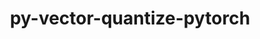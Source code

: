---
title: "py-vector-quantize-pytorch"
layout: cache
categories: [package, develop]
meta: {"versions": ["0.3.9"], "compilers": ["apple-clang@=15.0.0", "gcc@=11.3.0"], "oss": ["ubuntu22.04", "ventura"], "platforms": ["darwin", "linux"], "targets": ["aarch64", "x86_64_v3"], "stacks": ["ml-darwin-aarch64-mps", "ml-linux-x86_64-cpu", "ml-linux-x86_64-cuda", "root"], "num_specs": 66, "num_specs_by_stack": {"ml-darwin-aarch64-mps": 8, "root": 66, "ml-linux-x86_64-cuda": 30, "ml-linux-x86_64-cpu": 28}}
spec_details: [{"hash": "k4iqmpwwhiqcayulq7anwuudqty3lrpy", "compiler": "apple-clang@=15.0.0", "versions": ["0.3.9"], "os": "ventura", "platform": "darwin", "target": "aarch64", "variants": ["build_system=python_pip"], "stacks": ["ml-darwin-aarch64-mps", "root"], "size": "-", "tarball": "https://binaries.spack.io/develop/build_cache/darwin-ventura-aarch64/apple-clang-15.0.0/py-vector-quantize-pytorch-0.3.9/darwin-ventura-aarch64-apple-clang-15.0.0-py-vector-quantize-pytorch-0.3.9-k4iqmpwwhiqcayulq7anwuudqty3lrpy.spack"}, {"hash": "6mvfistnfi456bhx4esycqqlkrda4sr6", "compiler": "apple-clang@=15.0.0", "versions": ["0.3.9"], "os": "ventura", "platform": "darwin", "target": "aarch64", "variants": ["build_system=python_pip"], "stacks": ["ml-darwin-aarch64-mps", "root"], "size": "-", "tarball": "https://binaries.spack.io/develop/build_cache/darwin-ventura-aarch64/apple-clang-15.0.0/py-vector-quantize-pytorch-0.3.9/darwin-ventura-aarch64-apple-clang-15.0.0-py-vector-quantize-pytorch-0.3.9-6mvfistnfi456bhx4esycqqlkrda4sr6.spack"}, {"hash": "smyald7fkv67m4d62e6ts25oxzsezdmv", "compiler": "apple-clang@=15.0.0", "versions": ["0.3.9"], "os": "ventura", "platform": "darwin", "target": "aarch64", "variants": ["build_system=python_pip"], "stacks": ["ml-darwin-aarch64-mps", "root"], "size": "-", "tarball": "https://binaries.spack.io/develop/build_cache/darwin-ventura-aarch64/apple-clang-15.0.0/py-vector-quantize-pytorch-0.3.9/darwin-ventura-aarch64-apple-clang-15.0.0-py-vector-quantize-pytorch-0.3.9-smyald7fkv67m4d62e6ts25oxzsezdmv.spack"}, {"hash": "o2lrerxqqlqhhd7hjofm76xccmpgxbex", "compiler": "apple-clang@=15.0.0", "versions": ["0.3.9"], "os": "ventura", "platform": "darwin", "target": "aarch64", "variants": ["build_system=python_pip"], "stacks": ["ml-darwin-aarch64-mps", "root"], "size": "-", "tarball": "https://binaries.spack.io/develop/build_cache/darwin-ventura-aarch64/apple-clang-15.0.0/py-vector-quantize-pytorch-0.3.9/darwin-ventura-aarch64-apple-clang-15.0.0-py-vector-quantize-pytorch-0.3.9-o2lrerxqqlqhhd7hjofm76xccmpgxbex.spack"}, {"hash": "pxikwenvekvnay5q6dohh6wk3d4ad6kp", "compiler": "apple-clang@=15.0.0", "versions": ["0.3.9"], "os": "ventura", "platform": "darwin", "target": "aarch64", "variants": ["build_system=python_pip"], "stacks": ["ml-darwin-aarch64-mps", "root"], "size": "-", "tarball": "https://binaries.spack.io/develop/build_cache/darwin-ventura-aarch64/apple-clang-15.0.0/py-vector-quantize-pytorch-0.3.9/darwin-ventura-aarch64-apple-clang-15.0.0-py-vector-quantize-pytorch-0.3.9-pxikwenvekvnay5q6dohh6wk3d4ad6kp.spack"}, {"hash": "ngsactcx6yuf3uaupnabylelifzxrna7", "compiler": "apple-clang@=15.0.0", "versions": ["0.3.9"], "os": "ventura", "platform": "darwin", "target": "aarch64", "variants": ["build_system=python_pip"], "stacks": ["ml-darwin-aarch64-mps", "root"], "size": "-", "tarball": "https://binaries.spack.io/develop/build_cache/darwin-ventura-aarch64/apple-clang-15.0.0/py-vector-quantize-pytorch-0.3.9/darwin-ventura-aarch64-apple-clang-15.0.0-py-vector-quantize-pytorch-0.3.9-ngsactcx6yuf3uaupnabylelifzxrna7.spack"}, {"hash": "lmioql4pj3q5wufx3wgoffghzlsv6jdu", "compiler": "apple-clang@=15.0.0", "versions": ["0.3.9"], "os": "ventura", "platform": "darwin", "target": "aarch64", "variants": ["build_system=python_pip"], "stacks": ["ml-darwin-aarch64-mps", "root"], "size": "-", "tarball": "https://binaries.spack.io/develop/build_cache/darwin-ventura-aarch64/apple-clang-15.0.0/py-vector-quantize-pytorch-0.3.9/darwin-ventura-aarch64-apple-clang-15.0.0-py-vector-quantize-pytorch-0.3.9-lmioql4pj3q5wufx3wgoffghzlsv6jdu.spack"}, {"hash": "tqa2coh3jyjyp7ru7rz4hekvsw7mowzw", "compiler": "apple-clang@=15.0.0", "versions": ["0.3.9"], "os": "ventura", "platform": "darwin", "target": "aarch64", "variants": ["build_system=python_pip"], "stacks": ["ml-darwin-aarch64-mps", "root"], "size": "-", "tarball": "https://binaries.spack.io/develop/build_cache/darwin-ventura-aarch64/apple-clang-15.0.0/py-vector-quantize-pytorch-0.3.9/darwin-ventura-aarch64-apple-clang-15.0.0-py-vector-quantize-pytorch-0.3.9-tqa2coh3jyjyp7ru7rz4hekvsw7mowzw.spack"}, {"hash": "pzy3mjamwmksjcxm2as43iuyx2a2iueq", "compiler": "gcc@=11.3.0", "versions": ["0.3.9"], "os": "ubuntu22.04", "platform": "linux", "target": "x86_64_v3", "variants": ["build_system=python_pip"], "stacks": ["ml-linux-x86_64-cuda", "root"], "size": "-", "tarball": "https://binaries.spack.io/develop/build_cache/linux-ubuntu22.04-x86_64_v3/gcc-11.3.0/py-vector-quantize-pytorch-0.3.9/linux-ubuntu22.04-x86_64_v3-gcc-11.3.0-py-vector-quantize-pytorch-0.3.9-pzy3mjamwmksjcxm2as43iuyx2a2iueq.spack"}, {"hash": "baf4so62dvsrg73ux7re3bvrayjxv72z", "compiler": "gcc@=11.3.0", "versions": ["0.3.9"], "os": "ubuntu22.04", "platform": "linux", "target": "x86_64_v3", "variants": ["build_system=python_pip"], "stacks": ["root", "ml-linux-x86_64-cpu"], "size": "-", "tarball": "https://binaries.spack.io/develop/build_cache/linux-ubuntu22.04-x86_64_v3/gcc-11.3.0/py-vector-quantize-pytorch-0.3.9/linux-ubuntu22.04-x86_64_v3-gcc-11.3.0-py-vector-quantize-pytorch-0.3.9-baf4so62dvsrg73ux7re3bvrayjxv72z.spack"}, {"hash": "34dciozafp2rxbzdxlhboubi3qcn6lvf", "compiler": "gcc@=11.3.0", "versions": ["0.3.9"], "os": "ubuntu22.04", "platform": "linux", "target": "x86_64_v3", "variants": ["build_system=python_pip"], "stacks": ["root", "ml-linux-x86_64-cpu"], "size": "-", "tarball": "https://binaries.spack.io/develop/build_cache/linux-ubuntu22.04-x86_64_v3/gcc-11.3.0/py-vector-quantize-pytorch-0.3.9/linux-ubuntu22.04-x86_64_v3-gcc-11.3.0-py-vector-quantize-pytorch-0.3.9-34dciozafp2rxbzdxlhboubi3qcn6lvf.spack"}, {"hash": "chwrmykdgddcleufnyv2zjgeyeyc4jua", "compiler": "gcc@=11.3.0", "versions": ["0.3.9"], "os": "ubuntu22.04", "platform": "linux", "target": "x86_64_v3", "variants": ["build_system=python_pip"], "stacks": ["ml-linux-x86_64-cuda", "root"], "size": "-", "tarball": "https://binaries.spack.io/develop/build_cache/linux-ubuntu22.04-x86_64_v3/gcc-11.3.0/py-vector-quantize-pytorch-0.3.9/linux-ubuntu22.04-x86_64_v3-gcc-11.3.0-py-vector-quantize-pytorch-0.3.9-chwrmykdgddcleufnyv2zjgeyeyc4jua.spack"}, {"hash": "4fvakavreekdx6wzetyvreoapeyvrv6n", "compiler": "gcc@=11.3.0", "versions": ["0.3.9"], "os": "ubuntu22.04", "platform": "linux", "target": "x86_64_v3", "variants": ["build_system=python_pip"], "stacks": ["root", "ml-linux-x86_64-cpu"], "size": "-", "tarball": "https://binaries.spack.io/develop/build_cache/linux-ubuntu22.04-x86_64_v3/gcc-11.3.0/py-vector-quantize-pytorch-0.3.9/linux-ubuntu22.04-x86_64_v3-gcc-11.3.0-py-vector-quantize-pytorch-0.3.9-4fvakavreekdx6wzetyvreoapeyvrv6n.spack"}, {"hash": "bq6bgsqkts3w25tb6phpi5ugzsehbmwe", "compiler": "gcc@=11.3.0", "versions": ["0.3.9"], "os": "ubuntu22.04", "platform": "linux", "target": "x86_64_v3", "variants": ["build_system=python_pip"], "stacks": ["ml-linux-x86_64-cuda", "root"], "size": "-", "tarball": "https://binaries.spack.io/develop/build_cache/linux-ubuntu22.04-x86_64_v3/gcc-11.3.0/py-vector-quantize-pytorch-0.3.9/linux-ubuntu22.04-x86_64_v3-gcc-11.3.0-py-vector-quantize-pytorch-0.3.9-bq6bgsqkts3w25tb6phpi5ugzsehbmwe.spack"}, {"hash": "4jy7uto2gvzva3jjnlrxczkib374dubr", "compiler": "gcc@=11.3.0", "versions": ["0.3.9"], "os": "ubuntu22.04", "platform": "linux", "target": "x86_64_v3", "variants": ["build_system=python_pip"], "stacks": ["root", "ml-linux-x86_64-cpu"], "size": "-", "tarball": "https://binaries.spack.io/develop/build_cache/linux-ubuntu22.04-x86_64_v3/gcc-11.3.0/py-vector-quantize-pytorch-0.3.9/linux-ubuntu22.04-x86_64_v3-gcc-11.3.0-py-vector-quantize-pytorch-0.3.9-4jy7uto2gvzva3jjnlrxczkib374dubr.spack"}, {"hash": "cebebhljjtgzyogdvomfymreyzguoxrr", "compiler": "gcc@=11.3.0", "versions": ["0.3.9"], "os": "ubuntu22.04", "platform": "linux", "target": "x86_64_v3", "variants": ["build_system=python_pip"], "stacks": ["ml-linux-x86_64-cuda", "root"], "size": "-", "tarball": "https://binaries.spack.io/develop/build_cache/linux-ubuntu22.04-x86_64_v3/gcc-11.3.0/py-vector-quantize-pytorch-0.3.9/linux-ubuntu22.04-x86_64_v3-gcc-11.3.0-py-vector-quantize-pytorch-0.3.9-cebebhljjtgzyogdvomfymreyzguoxrr.spack"}, {"hash": "4n6ia2bimxha5keq4flrifyxtjg6btzn", "compiler": "gcc@=11.3.0", "versions": ["0.3.9"], "os": "ubuntu22.04", "platform": "linux", "target": "x86_64_v3", "variants": ["build_system=python_pip"], "stacks": ["root", "ml-linux-x86_64-cpu"], "size": "-", "tarball": "https://binaries.spack.io/develop/build_cache/linux-ubuntu22.04-x86_64_v3/gcc-11.3.0/py-vector-quantize-pytorch-0.3.9/linux-ubuntu22.04-x86_64_v3-gcc-11.3.0-py-vector-quantize-pytorch-0.3.9-4n6ia2bimxha5keq4flrifyxtjg6btzn.spack"}, {"hash": "6pnejuyycrqn44dkp4uwb3r6nl3l5zyy", "compiler": "gcc@=11.3.0", "versions": ["0.3.9"], "os": "ubuntu22.04", "platform": "linux", "target": "x86_64_v3", "variants": ["build_system=python_pip"], "stacks": ["root", "ml-linux-x86_64-cpu"], "size": "-", "tarball": "https://binaries.spack.io/develop/build_cache/linux-ubuntu22.04-x86_64_v3/gcc-11.3.0/py-vector-quantize-pytorch-0.3.9/linux-ubuntu22.04-x86_64_v3-gcc-11.3.0-py-vector-quantize-pytorch-0.3.9-6pnejuyycrqn44dkp4uwb3r6nl3l5zyy.spack"}, {"hash": "6nr2uv74c4pfcosab2nokrpa5etofwnt", "compiler": "gcc@=11.3.0", "versions": ["0.3.9"], "os": "ubuntu22.04", "platform": "linux", "target": "x86_64_v3", "variants": ["build_system=python_pip"], "stacks": ["root", "ml-linux-x86_64-cpu"], "size": "-", "tarball": "https://binaries.spack.io/develop/build_cache/linux-ubuntu22.04-x86_64_v3/gcc-11.3.0/py-vector-quantize-pytorch-0.3.9/linux-ubuntu22.04-x86_64_v3-gcc-11.3.0-py-vector-quantize-pytorch-0.3.9-6nr2uv74c4pfcosab2nokrpa5etofwnt.spack"}, {"hash": "cv3bpcrgmffuhwrqcnknveonpsagq4ts", "compiler": "gcc@=11.3.0", "versions": ["0.3.9"], "os": "ubuntu22.04", "platform": "linux", "target": "x86_64_v3", "variants": ["build_system=python_pip"], "stacks": ["ml-linux-x86_64-cuda", "root"], "size": "-", "tarball": "https://binaries.spack.io/develop/build_cache/linux-ubuntu22.04-x86_64_v3/gcc-11.3.0/py-vector-quantize-pytorch-0.3.9/linux-ubuntu22.04-x86_64_v3-gcc-11.3.0-py-vector-quantize-pytorch-0.3.9-cv3bpcrgmffuhwrqcnknveonpsagq4ts.spack"}, {"hash": "5hd45eammced2wmdgx3lzli4dut64mnv", "compiler": "gcc@=11.3.0", "versions": ["0.3.9"], "os": "ubuntu22.04", "platform": "linux", "target": "x86_64_v3", "variants": ["build_system=python_pip"], "stacks": ["root", "ml-linux-x86_64-cpu"], "size": "-", "tarball": "https://binaries.spack.io/develop/build_cache/linux-ubuntu22.04-x86_64_v3/gcc-11.3.0/py-vector-quantize-pytorch-0.3.9/linux-ubuntu22.04-x86_64_v3-gcc-11.3.0-py-vector-quantize-pytorch-0.3.9-5hd45eammced2wmdgx3lzli4dut64mnv.spack"}, {"hash": "5dtbkl5rko3sbj357f3z6mabdljoxctq", "compiler": "gcc@=11.3.0", "versions": ["0.3.9"], "os": "ubuntu22.04", "platform": "linux", "target": "x86_64_v3", "variants": ["build_system=python_pip"], "stacks": ["root", "ml-linux-x86_64-cpu"], "size": "-", "tarball": "https://binaries.spack.io/develop/build_cache/linux-ubuntu22.04-x86_64_v3/gcc-11.3.0/py-vector-quantize-pytorch-0.3.9/linux-ubuntu22.04-x86_64_v3-gcc-11.3.0-py-vector-quantize-pytorch-0.3.9-5dtbkl5rko3sbj357f3z6mabdljoxctq.spack"}, {"hash": "5oc7f2sxnjrw3r5xnaigyn3tghmvjson", "compiler": "gcc@=11.3.0", "versions": ["0.3.9"], "os": "ubuntu22.04", "platform": "linux", "target": "x86_64_v3", "variants": ["build_system=python_pip"], "stacks": ["ml-linux-x86_64-cuda", "root"], "size": "-", "tarball": "https://binaries.spack.io/develop/build_cache/linux-ubuntu22.04-x86_64_v3/gcc-11.3.0/py-vector-quantize-pytorch-0.3.9/linux-ubuntu22.04-x86_64_v3-gcc-11.3.0-py-vector-quantize-pytorch-0.3.9-5oc7f2sxnjrw3r5xnaigyn3tghmvjson.spack"}, {"hash": "dvdlqk4gy3pbtdpvqdcwfe6n6cop3myk", "compiler": "gcc@=11.3.0", "versions": ["0.3.9"], "os": "ubuntu22.04", "platform": "linux", "target": "x86_64_v3", "variants": ["build_system=python_pip"], "stacks": ["ml-linux-x86_64-cuda", "root"], "size": "-", "tarball": "https://binaries.spack.io/develop/build_cache/linux-ubuntu22.04-x86_64_v3/gcc-11.3.0/py-vector-quantize-pytorch-0.3.9/linux-ubuntu22.04-x86_64_v3-gcc-11.3.0-py-vector-quantize-pytorch-0.3.9-dvdlqk4gy3pbtdpvqdcwfe6n6cop3myk.spack"}, {"hash": "6lku34f4eakjlddwiksamg32vjnta3n5", "compiler": "gcc@=11.3.0", "versions": ["0.3.9"], "os": "ubuntu22.04", "platform": "linux", "target": "x86_64_v3", "variants": ["build_system=python_pip"], "stacks": ["ml-linux-x86_64-cuda", "root"], "size": "-", "tarball": "https://binaries.spack.io/develop/build_cache/linux-ubuntu22.04-x86_64_v3/gcc-11.3.0/py-vector-quantize-pytorch-0.3.9/linux-ubuntu22.04-x86_64_v3-gcc-11.3.0-py-vector-quantize-pytorch-0.3.9-6lku34f4eakjlddwiksamg32vjnta3n5.spack"}, {"hash": "6de5chxmjfffw5o5ktpsbzecgapeckuq", "compiler": "gcc@=11.3.0", "versions": ["0.3.9"], "os": "ubuntu22.04", "platform": "linux", "target": "x86_64_v3", "variants": ["build_system=python_pip"], "stacks": ["ml-linux-x86_64-cuda", "root"], "size": "-", "tarball": "https://binaries.spack.io/develop/build_cache/linux-ubuntu22.04-x86_64_v3/gcc-11.3.0/py-vector-quantize-pytorch-0.3.9/linux-ubuntu22.04-x86_64_v3-gcc-11.3.0-py-vector-quantize-pytorch-0.3.9-6de5chxmjfffw5o5ktpsbzecgapeckuq.spack"}, {"hash": "apzgfj5gxssaotfkhnocmh36bolorumz", "compiler": "gcc@=11.3.0", "versions": ["0.3.9"], "os": "ubuntu22.04", "platform": "linux", "target": "x86_64_v3", "variants": ["build_system=python_pip"], "stacks": ["ml-linux-x86_64-cuda", "root"], "size": "-", "tarball": "https://binaries.spack.io/develop/build_cache/linux-ubuntu22.04-x86_64_v3/gcc-11.3.0/py-vector-quantize-pytorch-0.3.9/linux-ubuntu22.04-x86_64_v3-gcc-11.3.0-py-vector-quantize-pytorch-0.3.9-apzgfj5gxssaotfkhnocmh36bolorumz.spack"}, {"hash": "cmnulxfppnd2ljzjnxchmwrk3ag2qn5y", "compiler": "gcc@=11.3.0", "versions": ["0.3.9"], "os": "ubuntu22.04", "platform": "linux", "target": "x86_64_v3", "variants": ["build_system=python_pip"], "stacks": ["root", "ml-linux-x86_64-cpu"], "size": "-", "tarball": "https://binaries.spack.io/develop/build_cache/linux-ubuntu22.04-x86_64_v3/gcc-11.3.0/py-vector-quantize-pytorch-0.3.9/linux-ubuntu22.04-x86_64_v3-gcc-11.3.0-py-vector-quantize-pytorch-0.3.9-cmnulxfppnd2ljzjnxchmwrk3ag2qn5y.spack"}, {"hash": "d43lldutlkmjn4eq7cn3c4u23vjyxhtf", "compiler": "gcc@=11.3.0", "versions": ["0.3.9"], "os": "ubuntu22.04", "platform": "linux", "target": "x86_64_v3", "variants": ["build_system=python_pip"], "stacks": ["root", "ml-linux-x86_64-cpu"], "size": "-", "tarball": "https://binaries.spack.io/develop/build_cache/linux-ubuntu22.04-x86_64_v3/gcc-11.3.0/py-vector-quantize-pytorch-0.3.9/linux-ubuntu22.04-x86_64_v3-gcc-11.3.0-py-vector-quantize-pytorch-0.3.9-d43lldutlkmjn4eq7cn3c4u23vjyxhtf.spack"}, {"hash": "kaofuhnnulga6kujspo5cxcdzub3ecna", "compiler": "gcc@=11.3.0", "versions": ["0.3.9"], "os": "ubuntu22.04", "platform": "linux", "target": "x86_64_v3", "variants": ["build_system=python_pip"], "stacks": ["ml-linux-x86_64-cuda", "root"], "size": "-", "tarball": "https://binaries.spack.io/develop/build_cache/linux-ubuntu22.04-x86_64_v3/gcc-11.3.0/py-vector-quantize-pytorch-0.3.9/linux-ubuntu22.04-x86_64_v3-gcc-11.3.0-py-vector-quantize-pytorch-0.3.9-kaofuhnnulga6kujspo5cxcdzub3ecna.spack"}, {"hash": "6ajibqgvgb2cplk7brcs2ogmdtxv75tr", "compiler": "gcc@=11.3.0", "versions": ["0.3.9"], "os": "ubuntu22.04", "platform": "linux", "target": "x86_64_v3", "variants": ["build_system=python_pip"], "stacks": ["ml-linux-x86_64-cuda", "root"], "size": "-", "tarball": "https://binaries.spack.io/develop/build_cache/linux-ubuntu22.04-x86_64_v3/gcc-11.3.0/py-vector-quantize-pytorch-0.3.9/linux-ubuntu22.04-x86_64_v3-gcc-11.3.0-py-vector-quantize-pytorch-0.3.9-6ajibqgvgb2cplk7brcs2ogmdtxv75tr.spack"}, {"hash": "mgulpdcvgtj6yarvjuxgzb4z67v2f6jd", "compiler": "gcc@=11.3.0", "versions": ["0.3.9"], "os": "ubuntu22.04", "platform": "linux", "target": "x86_64_v3", "variants": ["build_system=python_pip"], "stacks": ["root", "ml-linux-x86_64-cpu"], "size": "-", "tarball": "https://binaries.spack.io/develop/build_cache/linux-ubuntu22.04-x86_64_v3/gcc-11.3.0/py-vector-quantize-pytorch-0.3.9/linux-ubuntu22.04-x86_64_v3-gcc-11.3.0-py-vector-quantize-pytorch-0.3.9-mgulpdcvgtj6yarvjuxgzb4z67v2f6jd.spack"}, {"hash": "ewhdomm6asyners4ukjq3ipzgbyr2ojj", "compiler": "gcc@=11.3.0", "versions": ["0.3.9"], "os": "ubuntu22.04", "platform": "linux", "target": "x86_64_v3", "variants": ["build_system=python_pip"], "stacks": ["root", "ml-linux-x86_64-cpu"], "size": "-", "tarball": "https://binaries.spack.io/develop/build_cache/linux-ubuntu22.04-x86_64_v3/gcc-11.3.0/py-vector-quantize-pytorch-0.3.9/linux-ubuntu22.04-x86_64_v3-gcc-11.3.0-py-vector-quantize-pytorch-0.3.9-ewhdomm6asyners4ukjq3ipzgbyr2ojj.spack"}, {"hash": "l4q6cn4uem4ol772iwz5bgkjokryypuw", "compiler": "gcc@=11.3.0", "versions": ["0.3.9"], "os": "ubuntu22.04", "platform": "linux", "target": "x86_64_v3", "variants": ["build_system=python_pip"], "stacks": ["ml-linux-x86_64-cuda", "root"], "size": "-", "tarball": "https://binaries.spack.io/develop/build_cache/linux-ubuntu22.04-x86_64_v3/gcc-11.3.0/py-vector-quantize-pytorch-0.3.9/linux-ubuntu22.04-x86_64_v3-gcc-11.3.0-py-vector-quantize-pytorch-0.3.9-l4q6cn4uem4ol772iwz5bgkjokryypuw.spack"}, {"hash": "ft5l3n7cgpmmahdakapzlztjy7srasgv", "compiler": "gcc@=11.3.0", "versions": ["0.3.9"], "os": "ubuntu22.04", "platform": "linux", "target": "x86_64_v3", "variants": ["build_system=python_pip"], "stacks": ["root", "ml-linux-x86_64-cpu"], "size": "-", "tarball": "https://binaries.spack.io/develop/build_cache/linux-ubuntu22.04-x86_64_v3/gcc-11.3.0/py-vector-quantize-pytorch-0.3.9/linux-ubuntu22.04-x86_64_v3-gcc-11.3.0-py-vector-quantize-pytorch-0.3.9-ft5l3n7cgpmmahdakapzlztjy7srasgv.spack"}, {"hash": "nnwnugbvnsmugy4jldmedzvcay6e2ens", "compiler": "gcc@=11.3.0", "versions": ["0.3.9"], "os": "ubuntu22.04", "platform": "linux", "target": "x86_64_v3", "variants": ["build_system=python_pip"], "stacks": ["root", "ml-linux-x86_64-cpu"], "size": "-", "tarball": "https://binaries.spack.io/develop/build_cache/linux-ubuntu22.04-x86_64_v3/gcc-11.3.0/py-vector-quantize-pytorch-0.3.9/linux-ubuntu22.04-x86_64_v3-gcc-11.3.0-py-vector-quantize-pytorch-0.3.9-nnwnugbvnsmugy4jldmedzvcay6e2ens.spack"}, {"hash": "jac4lholaizfrwryj7txzs4rw23xxcfw", "compiler": "gcc@=11.3.0", "versions": ["0.3.9"], "os": "ubuntu22.04", "platform": "linux", "target": "x86_64_v3", "variants": ["build_system=python_pip"], "stacks": ["ml-linux-x86_64-cuda", "root"], "size": "-", "tarball": "https://binaries.spack.io/develop/build_cache/linux-ubuntu22.04-x86_64_v3/gcc-11.3.0/py-vector-quantize-pytorch-0.3.9/linux-ubuntu22.04-x86_64_v3-gcc-11.3.0-py-vector-quantize-pytorch-0.3.9-jac4lholaizfrwryj7txzs4rw23xxcfw.spack"}, {"hash": "lliylpbt2kftxumxpxxrxlshbytlesna", "compiler": "gcc@=11.3.0", "versions": ["0.3.9"], "os": "ubuntu22.04", "platform": "linux", "target": "x86_64_v3", "variants": ["build_system=python_pip"], "stacks": ["root", "ml-linux-x86_64-cpu"], "size": "-", "tarball": "https://binaries.spack.io/develop/build_cache/linux-ubuntu22.04-x86_64_v3/gcc-11.3.0/py-vector-quantize-pytorch-0.3.9/linux-ubuntu22.04-x86_64_v3-gcc-11.3.0-py-vector-quantize-pytorch-0.3.9-lliylpbt2kftxumxpxxrxlshbytlesna.spack"}, {"hash": "gddpfky5jyy5z4ehv3e637jutnwr65wn", "compiler": "gcc@=11.3.0", "versions": ["0.3.9"], "os": "ubuntu22.04", "platform": "linux", "target": "x86_64_v3", "variants": ["build_system=python_pip"], "stacks": ["root", "ml-linux-x86_64-cpu"], "size": "-", "tarball": "https://binaries.spack.io/develop/build_cache/linux-ubuntu22.04-x86_64_v3/gcc-11.3.0/py-vector-quantize-pytorch-0.3.9/linux-ubuntu22.04-x86_64_v3-gcc-11.3.0-py-vector-quantize-pytorch-0.3.9-gddpfky5jyy5z4ehv3e637jutnwr65wn.spack"}, {"hash": "npjtu3yggworoaua6zut7p3gn4sahkhw", "compiler": "gcc@=11.3.0", "versions": ["0.3.9"], "os": "ubuntu22.04", "platform": "linux", "target": "x86_64_v3", "variants": ["build_system=python_pip"], "stacks": ["root", "ml-linux-x86_64-cpu"], "size": "-", "tarball": "https://binaries.spack.io/develop/build_cache/linux-ubuntu22.04-x86_64_v3/gcc-11.3.0/py-vector-quantize-pytorch-0.3.9/linux-ubuntu22.04-x86_64_v3-gcc-11.3.0-py-vector-quantize-pytorch-0.3.9-npjtu3yggworoaua6zut7p3gn4sahkhw.spack"}, {"hash": "ha6j6kyhvfjdnqwk46isnuqnxgxpumko", "compiler": "gcc@=11.3.0", "versions": ["0.3.9"], "os": "ubuntu22.04", "platform": "linux", "target": "x86_64_v3", "variants": ["build_system=python_pip"], "stacks": ["ml-linux-x86_64-cuda", "root"], "size": "-", "tarball": "https://binaries.spack.io/develop/build_cache/linux-ubuntu22.04-x86_64_v3/gcc-11.3.0/py-vector-quantize-pytorch-0.3.9/linux-ubuntu22.04-x86_64_v3-gcc-11.3.0-py-vector-quantize-pytorch-0.3.9-ha6j6kyhvfjdnqwk46isnuqnxgxpumko.spack"}, {"hash": "ocb3lqqahbawkr5butdxnbcyvtz7zxdz", "compiler": "gcc@=11.3.0", "versions": ["0.3.9"], "os": "ubuntu22.04", "platform": "linux", "target": "x86_64_v3", "variants": ["build_system=python_pip"], "stacks": ["ml-linux-x86_64-cuda", "root"], "size": "-", "tarball": "https://binaries.spack.io/develop/build_cache/linux-ubuntu22.04-x86_64_v3/gcc-11.3.0/py-vector-quantize-pytorch-0.3.9/linux-ubuntu22.04-x86_64_v3-gcc-11.3.0-py-vector-quantize-pytorch-0.3.9-ocb3lqqahbawkr5butdxnbcyvtz7zxdz.spack"}, {"hash": "g47j5hphtu4fslb5dt3dxnw2snrd3ueh", "compiler": "gcc@=11.3.0", "versions": ["0.3.9"], "os": "ubuntu22.04", "platform": "linux", "target": "x86_64_v3", "variants": ["build_system=python_pip"], "stacks": ["root", "ml-linux-x86_64-cpu"], "size": "-", "tarball": "https://binaries.spack.io/develop/build_cache/linux-ubuntu22.04-x86_64_v3/gcc-11.3.0/py-vector-quantize-pytorch-0.3.9/linux-ubuntu22.04-x86_64_v3-gcc-11.3.0-py-vector-quantize-pytorch-0.3.9-g47j5hphtu4fslb5dt3dxnw2snrd3ueh.spack"}, {"hash": "m25tpc2hsg2v4vvpfszkzeoikph6xna4", "compiler": "gcc@=11.3.0", "versions": ["0.3.9"], "os": "ubuntu22.04", "platform": "linux", "target": "x86_64_v3", "variants": ["build_system=python_pip"], "stacks": ["root", "ml-linux-x86_64-cpu"], "size": "-", "tarball": "https://binaries.spack.io/develop/build_cache/linux-ubuntu22.04-x86_64_v3/gcc-11.3.0/py-vector-quantize-pytorch-0.3.9/linux-ubuntu22.04-x86_64_v3-gcc-11.3.0-py-vector-quantize-pytorch-0.3.9-m25tpc2hsg2v4vvpfszkzeoikph6xna4.spack"}, {"hash": "g76thqs4q4vttu7ybiuam72nmctj7pm3", "compiler": "gcc@=11.3.0", "versions": ["0.3.9"], "os": "ubuntu22.04", "platform": "linux", "target": "x86_64_v3", "variants": ["build_system=python_pip"], "stacks": ["root", "ml-linux-x86_64-cpu"], "size": "-", "tarball": "https://binaries.spack.io/develop/build_cache/linux-ubuntu22.04-x86_64_v3/gcc-11.3.0/py-vector-quantize-pytorch-0.3.9/linux-ubuntu22.04-x86_64_v3-gcc-11.3.0-py-vector-quantize-pytorch-0.3.9-g76thqs4q4vttu7ybiuam72nmctj7pm3.spack"}, {"hash": "lh3tmzkxf5twpfeos6somztxx4fpwadh", "compiler": "gcc@=11.3.0", "versions": ["0.3.9"], "os": "ubuntu22.04", "platform": "linux", "target": "x86_64_v3", "variants": ["build_system=python_pip"], "stacks": ["ml-linux-x86_64-cuda", "root"], "size": "-", "tarball": "https://binaries.spack.io/develop/build_cache/linux-ubuntu22.04-x86_64_v3/gcc-11.3.0/py-vector-quantize-pytorch-0.3.9/linux-ubuntu22.04-x86_64_v3-gcc-11.3.0-py-vector-quantize-pytorch-0.3.9-lh3tmzkxf5twpfeos6somztxx4fpwadh.spack"}, {"hash": "jdj3ba4rkoystuceeoajuhlq6pl3v5bj", "compiler": "gcc@=11.3.0", "versions": ["0.3.9"], "os": "ubuntu22.04", "platform": "linux", "target": "x86_64_v3", "variants": ["build_system=python_pip"], "stacks": ["root", "ml-linux-x86_64-cpu"], "size": "-", "tarball": "https://binaries.spack.io/develop/build_cache/linux-ubuntu22.04-x86_64_v3/gcc-11.3.0/py-vector-quantize-pytorch-0.3.9/linux-ubuntu22.04-x86_64_v3-gcc-11.3.0-py-vector-quantize-pytorch-0.3.9-jdj3ba4rkoystuceeoajuhlq6pl3v5bj.spack"}, {"hash": "runopnp43cmehzezav5ciubb5bektkko", "compiler": "gcc@=11.3.0", "versions": ["0.3.9"], "os": "ubuntu22.04", "platform": "linux", "target": "x86_64_v3", "variants": ["build_system=python_pip"], "stacks": ["ml-linux-x86_64-cuda", "root"], "size": "-", "tarball": "https://binaries.spack.io/develop/build_cache/linux-ubuntu22.04-x86_64_v3/gcc-11.3.0/py-vector-quantize-pytorch-0.3.9/linux-ubuntu22.04-x86_64_v3-gcc-11.3.0-py-vector-quantize-pytorch-0.3.9-runopnp43cmehzezav5ciubb5bektkko.spack"}, {"hash": "iu53ctbbdi3vbysbki67a2jr4ns45jb4", "compiler": "gcc@=11.3.0", "versions": ["0.3.9"], "os": "ubuntu22.04", "platform": "linux", "target": "x86_64_v3", "variants": ["build_system=python_pip"], "stacks": ["ml-linux-x86_64-cuda", "root"], "size": "-", "tarball": "https://binaries.spack.io/develop/build_cache/linux-ubuntu22.04-x86_64_v3/gcc-11.3.0/py-vector-quantize-pytorch-0.3.9/linux-ubuntu22.04-x86_64_v3-gcc-11.3.0-py-vector-quantize-pytorch-0.3.9-iu53ctbbdi3vbysbki67a2jr4ns45jb4.spack"}, {"hash": "obl5pyp67mihq2ph6v4jveoqd3c2hvpa", "compiler": "gcc@=11.3.0", "versions": ["0.3.9"], "os": "ubuntu22.04", "platform": "linux", "target": "x86_64_v3", "variants": ["build_system=python_pip"], "stacks": ["ml-linux-x86_64-cuda", "root"], "size": "-", "tarball": "https://binaries.spack.io/develop/build_cache/linux-ubuntu22.04-x86_64_v3/gcc-11.3.0/py-vector-quantize-pytorch-0.3.9/linux-ubuntu22.04-x86_64_v3-gcc-11.3.0-py-vector-quantize-pytorch-0.3.9-obl5pyp67mihq2ph6v4jveoqd3c2hvpa.spack"}, {"hash": "hl6s5s7gknofjh2fgr6s7sicxbbpleru", "compiler": "gcc@=11.3.0", "versions": ["0.3.9"], "os": "ubuntu22.04", "platform": "linux", "target": "x86_64_v3", "variants": ["build_system=python_pip"], "stacks": ["root", "ml-linux-x86_64-cpu"], "size": "-", "tarball": "https://binaries.spack.io/develop/build_cache/linux-ubuntu22.04-x86_64_v3/gcc-11.3.0/py-vector-quantize-pytorch-0.3.9/linux-ubuntu22.04-x86_64_v3-gcc-11.3.0-py-vector-quantize-pytorch-0.3.9-hl6s5s7gknofjh2fgr6s7sicxbbpleru.spack"}, {"hash": "rjll6pb4r2zpiq47gtgowahif342zhqs", "compiler": "gcc@=11.3.0", "versions": ["0.3.9"], "os": "ubuntu22.04", "platform": "linux", "target": "x86_64_v3", "variants": ["build_system=python_pip"], "stacks": ["ml-linux-x86_64-cuda", "root"], "size": "-", "tarball": "https://binaries.spack.io/develop/build_cache/linux-ubuntu22.04-x86_64_v3/gcc-11.3.0/py-vector-quantize-pytorch-0.3.9/linux-ubuntu22.04-x86_64_v3-gcc-11.3.0-py-vector-quantize-pytorch-0.3.9-rjll6pb4r2zpiq47gtgowahif342zhqs.spack"}, {"hash": "jtdu6ifdiczrxjrbpe7xuexanqxsqale", "compiler": "gcc@=11.3.0", "versions": ["0.3.9"], "os": "ubuntu22.04", "platform": "linux", "target": "x86_64_v3", "variants": ["build_system=python_pip"], "stacks": ["root", "ml-linux-x86_64-cpu"], "size": "-", "tarball": "https://binaries.spack.io/develop/build_cache/linux-ubuntu22.04-x86_64_v3/gcc-11.3.0/py-vector-quantize-pytorch-0.3.9/linux-ubuntu22.04-x86_64_v3-gcc-11.3.0-py-vector-quantize-pytorch-0.3.9-jtdu6ifdiczrxjrbpe7xuexanqxsqale.spack"}, {"hash": "ufgr2dpmbg3xj77kq57jzfdqxfl3fmtf", "compiler": "gcc@=11.3.0", "versions": ["0.3.9"], "os": "ubuntu22.04", "platform": "linux", "target": "x86_64_v3", "variants": ["build_system=python_pip"], "stacks": ["ml-linux-x86_64-cuda", "root"], "size": "-", "tarball": "https://binaries.spack.io/develop/build_cache/linux-ubuntu22.04-x86_64_v3/gcc-11.3.0/py-vector-quantize-pytorch-0.3.9/linux-ubuntu22.04-x86_64_v3-gcc-11.3.0-py-vector-quantize-pytorch-0.3.9-ufgr2dpmbg3xj77kq57jzfdqxfl3fmtf.spack"}, {"hash": "jxy5wrefrs6bduc7kmp3252gljcrkk5o", "compiler": "gcc@=11.3.0", "versions": ["0.3.9"], "os": "ubuntu22.04", "platform": "linux", "target": "x86_64_v3", "variants": ["build_system=python_pip"], "stacks": ["ml-linux-x86_64-cuda", "root"], "size": "-", "tarball": "https://binaries.spack.io/develop/build_cache/linux-ubuntu22.04-x86_64_v3/gcc-11.3.0/py-vector-quantize-pytorch-0.3.9/linux-ubuntu22.04-x86_64_v3-gcc-11.3.0-py-vector-quantize-pytorch-0.3.9-jxy5wrefrs6bduc7kmp3252gljcrkk5o.spack"}, {"hash": "sehlfbpkysmdlcyirnf7nkqmnnm7lomv", "compiler": "gcc@=11.3.0", "versions": ["0.3.9"], "os": "ubuntu22.04", "platform": "linux", "target": "x86_64_v3", "variants": ["build_system=python_pip"], "stacks": ["root", "ml-linux-x86_64-cpu"], "size": "-", "tarball": "https://binaries.spack.io/develop/build_cache/linux-ubuntu22.04-x86_64_v3/gcc-11.3.0/py-vector-quantize-pytorch-0.3.9/linux-ubuntu22.04-x86_64_v3-gcc-11.3.0-py-vector-quantize-pytorch-0.3.9-sehlfbpkysmdlcyirnf7nkqmnnm7lomv.spack"}, {"hash": "z7tgkvmbo6cmjvnk72mlnwwa6pzyjtxs", "compiler": "gcc@=11.3.0", "versions": ["0.3.9"], "os": "ubuntu22.04", "platform": "linux", "target": "x86_64_v3", "variants": ["build_system=python_pip"], "stacks": ["root", "ml-linux-x86_64-cpu"], "size": "-", "tarball": "https://binaries.spack.io/develop/build_cache/linux-ubuntu22.04-x86_64_v3/gcc-11.3.0/py-vector-quantize-pytorch-0.3.9/linux-ubuntu22.04-x86_64_v3-gcc-11.3.0-py-vector-quantize-pytorch-0.3.9-z7tgkvmbo6cmjvnk72mlnwwa6pzyjtxs.spack"}, {"hash": "s2g3spivy5ep5ewre45l3hyc3fkkp3h7", "compiler": "gcc@=11.3.0", "versions": ["0.3.9"], "os": "ubuntu22.04", "platform": "linux", "target": "x86_64_v3", "variants": ["build_system=python_pip"], "stacks": ["ml-linux-x86_64-cuda", "root"], "size": "-", "tarball": "https://binaries.spack.io/develop/build_cache/linux-ubuntu22.04-x86_64_v3/gcc-11.3.0/py-vector-quantize-pytorch-0.3.9/linux-ubuntu22.04-x86_64_v3-gcc-11.3.0-py-vector-quantize-pytorch-0.3.9-s2g3spivy5ep5ewre45l3hyc3fkkp3h7.spack"}, {"hash": "pn64sop6b2r4qy76dk3bj22jxoq7azmt", "compiler": "gcc@=11.3.0", "versions": ["0.3.9"], "os": "ubuntu22.04", "platform": "linux", "target": "x86_64_v3", "variants": ["build_system=python_pip"], "stacks": ["ml-linux-x86_64-cuda", "root"], "size": "-", "tarball": "https://binaries.spack.io/develop/build_cache/linux-ubuntu22.04-x86_64_v3/gcc-11.3.0/py-vector-quantize-pytorch-0.3.9/linux-ubuntu22.04-x86_64_v3-gcc-11.3.0-py-vector-quantize-pytorch-0.3.9-pn64sop6b2r4qy76dk3bj22jxoq7azmt.spack"}, {"hash": "wmgfnnun2xaq44qghvgviprhsvtd7pgz", "compiler": "gcc@=11.3.0", "versions": ["0.3.9"], "os": "ubuntu22.04", "platform": "linux", "target": "x86_64_v3", "variants": ["build_system=python_pip"], "stacks": ["ml-linux-x86_64-cuda", "root"], "size": "-", "tarball": "https://binaries.spack.io/develop/build_cache/linux-ubuntu22.04-x86_64_v3/gcc-11.3.0/py-vector-quantize-pytorch-0.3.9/linux-ubuntu22.04-x86_64_v3-gcc-11.3.0-py-vector-quantize-pytorch-0.3.9-wmgfnnun2xaq44qghvgviprhsvtd7pgz.spack"}, {"hash": "w2jzrd2lnalyecbakb4nzc7wbx7buqbz", "compiler": "gcc@=11.3.0", "versions": ["0.3.9"], "os": "ubuntu22.04", "platform": "linux", "target": "x86_64_v3", "variants": ["build_system=python_pip"], "stacks": ["ml-linux-x86_64-cuda", "root"], "size": "-", "tarball": "https://binaries.spack.io/develop/build_cache/linux-ubuntu22.04-x86_64_v3/gcc-11.3.0/py-vector-quantize-pytorch-0.3.9/linux-ubuntu22.04-x86_64_v3-gcc-11.3.0-py-vector-quantize-pytorch-0.3.9-w2jzrd2lnalyecbakb4nzc7wbx7buqbz.spack"}, {"hash": "wn5yntt2ropt5wzybhutfyhgyyrec53t", "compiler": "gcc@=11.3.0", "versions": ["0.3.9"], "os": "ubuntu22.04", "platform": "linux", "target": "x86_64_v3", "variants": ["build_system=python_pip"], "stacks": ["root", "ml-linux-x86_64-cpu"], "size": "-", "tarball": "https://binaries.spack.io/develop/build_cache/linux-ubuntu22.04-x86_64_v3/gcc-11.3.0/py-vector-quantize-pytorch-0.3.9/linux-ubuntu22.04-x86_64_v3-gcc-11.3.0-py-vector-quantize-pytorch-0.3.9-wn5yntt2ropt5wzybhutfyhgyyrec53t.spack"}, {"hash": "vrjk3rj744eu7jtozmh5nvnljzfmvx2v", "compiler": "gcc@=11.3.0", "versions": ["0.3.9"], "os": "ubuntu22.04", "platform": "linux", "target": "x86_64_v3", "variants": ["build_system=python_pip"], "stacks": ["ml-linux-x86_64-cuda", "root"], "size": "-", "tarball": "https://binaries.spack.io/develop/build_cache/linux-ubuntu22.04-x86_64_v3/gcc-11.3.0/py-vector-quantize-pytorch-0.3.9/linux-ubuntu22.04-x86_64_v3-gcc-11.3.0-py-vector-quantize-pytorch-0.3.9-vrjk3rj744eu7jtozmh5nvnljzfmvx2v.spack"}, {"hash": "y3h6xaf3a37azmafpoe6uhz6uzw2fxn4", "compiler": "gcc@=11.3.0", "versions": ["0.3.9"], "os": "ubuntu22.04", "platform": "linux", "target": "x86_64_v3", "variants": ["build_system=python_pip"], "stacks": ["ml-linux-x86_64-cuda", "root"], "size": "-", "tarball": "https://binaries.spack.io/develop/build_cache/linux-ubuntu22.04-x86_64_v3/gcc-11.3.0/py-vector-quantize-pytorch-0.3.9/linux-ubuntu22.04-x86_64_v3-gcc-11.3.0-py-vector-quantize-pytorch-0.3.9-y3h6xaf3a37azmafpoe6uhz6uzw2fxn4.spack"}, {"hash": "wx4zkdod6evwnqm3lnbsdjjz57z2jlsg", "compiler": "gcc@=11.3.0", "versions": ["0.3.9"], "os": "ubuntu22.04", "platform": "linux", "target": "x86_64_v3", "variants": ["build_system=python_pip"], "stacks": ["ml-linux-x86_64-cuda", "root"], "size": "-", "tarball": "https://binaries.spack.io/develop/build_cache/linux-ubuntu22.04-x86_64_v3/gcc-11.3.0/py-vector-quantize-pytorch-0.3.9/linux-ubuntu22.04-x86_64_v3-gcc-11.3.0-py-vector-quantize-pytorch-0.3.9-wx4zkdod6evwnqm3lnbsdjjz57z2jlsg.spack"}, {"hash": "xb3f36dusjeow4lraywb67mfe642vy7e", "compiler": "gcc@=11.3.0", "versions": ["0.3.9"], "os": "ubuntu22.04", "platform": "linux", "target": "x86_64_v3", "variants": ["build_system=python_pip"], "stacks": ["root", "ml-linux-x86_64-cpu"], "size": "-", "tarball": "https://binaries.spack.io/develop/build_cache/linux-ubuntu22.04-x86_64_v3/gcc-11.3.0/py-vector-quantize-pytorch-0.3.9/linux-ubuntu22.04-x86_64_v3-gcc-11.3.0-py-vector-quantize-pytorch-0.3.9-xb3f36dusjeow4lraywb67mfe642vy7e.spack"}]
---